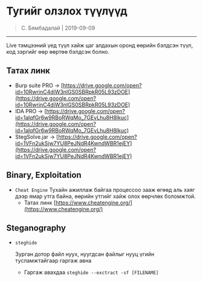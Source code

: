 Тугийг олзлох түүлүүд
===============

> С. Бямбадалай | 2019-09-09
--------------------------
Live тэмцээний үед түүл хайж цаг алдахын оронд өөрийн бэлдсэн түүл, код зэргийг өөр өөртөө бэлдсэн болно. 

Татах линк 
------------------
* Burp suite PRO -> [https://drive.google.com/open?id=10RwrjnC4diW3nlGS0SBRpkR05L93zDOE](https://drive.google.com/open?id=10RwrjnC4diW3nlGS0SBRpkR05L93zDOE)
* IDA PRO        -> [https://drive.google.com/open?id=1alqfGr6w9RBoRWqMo_7GEvLhu8H8lkuc](https://drive.google.com/open?id=1alqfGr6w9RBoRWqMo_7GEvLhu8H8lkuc)
* StegSolve.jar  -> [https://drive.google.com/open?id=1VFn2ukSjw7YU8PeJNdR4KwndWBR1ejEY](https://drive.google.com/open?id=1VFn2ukSjw7YU8PeJNdR4KwndWBR1ejEY)	

Binary, Exploitation
------------------

* `Cheat Engine`
  Тухайн ажиллаж байгаа процессоо зааж өгөөд аль хаяг дээр ямар утга байна, өөрийн утгийг хайж олох өөрчлөх боломжтой. 
    * Татах линк [https://www.cheatengine.org/](https://www.cheatengine.org/)

Steganography
------------------

* `steghide`

  Зурган дотор файл нуух, нуугдсан файлыг нууц үгийн тусламжтайгаар гаргаж авна
  * Гаргаж авахдаа `steghide --exctract -sf [FILENAME]`
